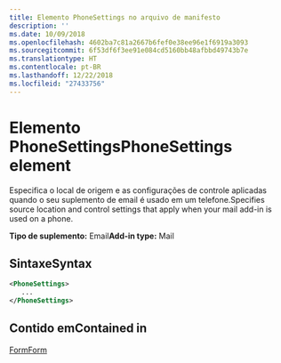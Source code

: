 ```yaml
---
title: Elemento PhoneSettings no arquivo de manifesto
description: ''
ms.date: 10/09/2018
ms.openlocfilehash: 4602ba7c81a2667b6fef0e38ee96e1f6919a3093
ms.sourcegitcommit: 6f53df6f3ee91e084cd5160bb48afbbd49743b7e
ms.translationtype: HT
ms.contentlocale: pt-BR
ms.lasthandoff: 12/22/2018
ms.locfileid: "27433756"
---
```

# <a name="phonesettings-element"></a><span data-ttu-id="f04ea-102">Elemento PhoneSettings</span><span class="sxs-lookup"><span data-stu-id="f04ea-102">PhoneSettings element</span></span>

<span data-ttu-id="f04ea-103">Especifica o local de origem e as configurações de controle aplicadas quando o seu suplemento de email é usado em um telefone.</span><span class="sxs-lookup"><span data-stu-id="f04ea-103">Specifies source location and control settings that apply when your mail add-in is used on a phone.</span></span>

<span data-ttu-id="f04ea-104">**Tipo de suplemento:** Email</span><span class="sxs-lookup"><span data-stu-id="f04ea-104">**Add-in type:** Mail</span></span>

## <a name="syntax"></a><span data-ttu-id="f04ea-105">Sintaxe</span><span class="sxs-lookup"><span data-stu-id="f04ea-105">Syntax</span></span>

```XML
<PhoneSettings>
   ...
</PhoneSettings>
```

## <a name="contained-in"></a><span data-ttu-id="f04ea-106">Contido em</span><span class="sxs-lookup"><span data-stu-id="f04ea-106">Contained in</span></span>

[<span data-ttu-id="f04ea-107">Form</span><span class="sxs-lookup"><span data-stu-id="f04ea-107">Form</span></span>](form.md)

